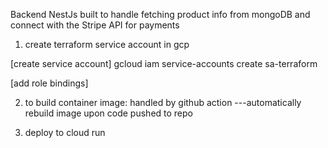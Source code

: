 Backend NestJs built to handle fetching product info from mongoDB and connect with the Stripe API for payments

1. create terraform service account in gcp

[create service account]
gcloud iam service-accounts create sa-terraform

[add role bindings]

2. to build container image:
   handled by github action ---automatically rebuild image upon code pushed to repo

3. deploy to cloud run
